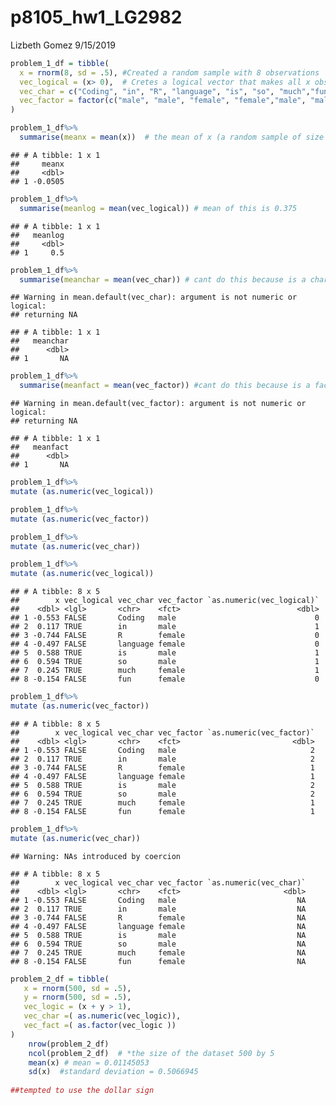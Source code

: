 p8105\_hw1\_LG2982
================
Lizbeth Gomez
9/15/2019

``` r
problem_1_df = tibble(
  x = rnorm(8, sd = .5), #Created a random sample with 8 observations
  vec_logical = (x> 0),  # Cretes a logical vector that makes all x obs >0
  vec_char = c("Coding", "in", "R", "language", "is", "so", "much","fun"), #created a vector with a character
  vec_factor = factor(c("male", "male", "female", "female","male", "male", "female", "female")) # created a variable with two level factor
)

problem_1_df%>%
  summarise(meanx = mean(x))  # the mean of x (a random sample of size 8 from a standard Normal distribution is 0.0563209   )
```

    ## # A tibble: 1 x 1
    ##     meanx
    ##     <dbl>
    ## 1 -0.0505

``` r
problem_1_df%>%
  summarise(meanlog = mean(vec_logical)) # mean of this is 0.375    
```

    ## # A tibble: 1 x 1
    ##   meanlog
    ##     <dbl>
    ## 1     0.5

``` r
problem_1_df%>%
  summarise(meanchar = mean(vec_char)) # cant do this because is a character vector
```

    ## Warning in mean.default(vec_char): argument is not numeric or logical:
    ## returning NA

    ## # A tibble: 1 x 1
    ##   meanchar
    ##      <dbl>
    ## 1       NA

``` r
problem_1_df%>%
  summarise(meanfact = mean(vec_factor)) #cant do this because is a factor vector
```

    ## Warning in mean.default(vec_factor): argument is not numeric or logical:
    ## returning NA

    ## # A tibble: 1 x 1
    ##   meanfact
    ##      <dbl>
    ## 1       NA

``` r
problem_1_df%>%
mutate (as.numeric(vec_logical))

problem_1_df%>%
mutate (as.numeric(vec_factor))

problem_1_df%>%
mutate (as.numeric(vec_char))
```

``` r
problem_1_df%>%
mutate (as.numeric(vec_logical))
```

    ## # A tibble: 8 x 5
    ##        x vec_logical vec_char vec_factor `as.numeric(vec_logical)`
    ##    <dbl> <lgl>       <chr>    <fct>                          <dbl>
    ## 1 -0.553 FALSE       Coding   male                               0
    ## 2  0.117 TRUE        in       male                               1
    ## 3 -0.744 FALSE       R        female                             0
    ## 4 -0.497 FALSE       language female                             0
    ## 5  0.588 TRUE        is       male                               1
    ## 6  0.594 TRUE        so       male                               1
    ## 7  0.245 TRUE        much     female                             1
    ## 8 -0.154 FALSE       fun      female                             0

``` r
problem_1_df%>%
mutate (as.numeric(vec_factor))
```

    ## # A tibble: 8 x 5
    ##        x vec_logical vec_char vec_factor `as.numeric(vec_factor)`
    ##    <dbl> <lgl>       <chr>    <fct>                         <dbl>
    ## 1 -0.553 FALSE       Coding   male                              2
    ## 2  0.117 TRUE        in       male                              2
    ## 3 -0.744 FALSE       R        female                            1
    ## 4 -0.497 FALSE       language female                            1
    ## 5  0.588 TRUE        is       male                              2
    ## 6  0.594 TRUE        so       male                              2
    ## 7  0.245 TRUE        much     female                            1
    ## 8 -0.154 FALSE       fun      female                            1

``` r
problem_1_df%>%
mutate (as.numeric(vec_char))
```

    ## Warning: NAs introduced by coercion

    ## # A tibble: 8 x 5
    ##        x vec_logical vec_char vec_factor `as.numeric(vec_char)`
    ##    <dbl> <lgl>       <chr>    <fct>                       <dbl>
    ## 1 -0.553 FALSE       Coding   male                           NA
    ## 2  0.117 TRUE        in       male                           NA
    ## 3 -0.744 FALSE       R        female                         NA
    ## 4 -0.497 FALSE       language female                         NA
    ## 5  0.588 TRUE        is       male                           NA
    ## 6  0.594 TRUE        so       male                           NA
    ## 7  0.245 TRUE        much     female                         NA
    ## 8 -0.154 FALSE       fun      female                         NA

``` r
problem_2_df = tibble(
   x = rnorm(500, sd = .5),
   y = rnorm(500, sd = .5),
   vec_logic = (x + y > 1),
   vec_char =( as.numeric(vec_logic)),
   vec_fact =( as.factor(vec_logic ))
)
    nrow(problem_2_df)   
    ncol(problem_2_df)  # *the size of the dataset 500 by 5
    mean(x) # mean = 0.01145053
    sd(x)  #standard deviation = 0.5066945
      
##tempted to use the dollar sign
```
